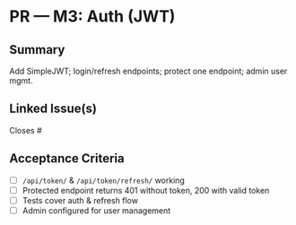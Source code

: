 # PR — M3: Auth (JWT)

## Summary
Add SimpleJWT; login/refresh endpoints; protect one endpoint; admin user mgmt.

## Linked Issue(s)
Closes #<id>

## Acceptance Criteria
- [ ] `/api/token/` & `/api/token/refresh/` working
- [ ] Protected endpoint returns 401 without token, 200 with valid token
- [ ] Tests cover auth & refresh flow
- [ ] Admin configured for user management
